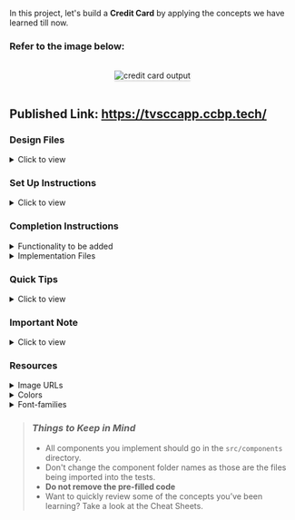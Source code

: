 In this project, let's build a **Credit Card** by applying the concepts we have learned till now.

### Refer to the image below:

<br/>
<div style="text-align: center;">
    <img src="https://assets.ccbp.in/frontend/content/react-js-hooks/credit-card-output-v0.gif" alt="credit card output" style="max-width:70%;box-shadow:0 2.8px 2.2px rgba(0, 0, 0, 0.12)">
</div>
<br/>

## Published Link: https://tvsccapp.ccbp.tech/

### Design Files

<details>
<summary>Click to view</summary>

- [Extra Small (Size < 576px) and Small (Size >= 576px)](https://assets.ccbp.in/frontend/content/react-js-hooks/credit-card-sm-outputs-v0.png)
- [Medium (Size >= 768px), Large (Size >= 992px) and Extra Large (Size >= 1200px) - Empty Credit Card](https://assets.ccbp.in/frontend/content/react-js-hooks/empty-credit-card-lg-output.png)
- [Medium (Size >= 768px), Large (Size >= 992px) and Extra Large (Size >= 1200px) - Credit Card](https://assets.ccbp.in/frontend/content/react-js-hooks/credit-card-lg-output-v0.png)

</details>

### Set Up Instructions

<details>
<summary>Click to view</summary>

- Download dependencies by running `npm install`
- Start up the app using `npm start`
</details>

### Completion Instructions

<details>
<summary>Functionality to be added</summary>
<br/>

The app must have the following functionalities

- When a credit card number is provided in the card number input, then the provided value should be displayed on the credit card
- When a credit cardholder name is provided in the cardholder name input, then the provided value should be displayed on the credit card

</details>

<details>
<summary>Implementation Files</summary>
<br/>

Use these files to complete the implementation:

- `src/components/CreditCard/index.js`
- `src/components/CreditCard/styledComponents.js`
</details>

### Quick Tips

<details close>
<summary>Click to view</summary>
<br>

- To convert a string value to uppercase we can use `toUpperCase()`
</details>

### Important Note

<details>
<summary>Click to view</summary>

<br/>

**The following instructions are required for the tests to pass**

- **Styled Components** should be used for styling purposes
- HTML input element for card number should have the placeholder as **Card Number**
- HTML input element for cardholder name should have the placeholder as **Cardholder Name**
- HTML container element with `data-testid` as **creditCard** should have the background image URL as the given credit card image URL

</details>

### Resources

<details>
<summary>Image URLs</summary>

- [https://assets.ccbp.in/frontend/hooks/credit-card-bg.png](https://assets.ccbp.in/frontend/hooks/credit-card-bg.png)

</details>

<details>
<summary>Colors</summary>

<br/>

<div style="background-color: #3b4b69; width: 150px; padding: 10px; color: white">Hex: #3b4b69</div>
<div style="background-color: #ffffff; width: 150px; padding: 10px; color: black">Hex: #ffffff</div>
<div style="background-color: #ffd773; width: 150px; padding: 10px; color: black">Hex: #ffd773</div>
<div style="background-color: #344e7a; width: 150px; padding: 10px; color: white">Hex: #344e7a</div>
<div style="background-color: #d3d9e0; width: 150px; padding: 10px; color: black">Hex: #d3d9e0</div>
<div style="background-color: #475569; width: 150px; padding: 10px; color: white">Hex: #475569</div>
<div style="background-color: #c3cad9; width: 150px; padding: 10px; color: black">Hex: #c3cad9</div>
<br/>
</details>

<details>
<summary>Font-families</summary>

- Roboto

</details>

> ### _Things to Keep in Mind_
>
> - All components you implement should go in the `src/components` directory.
> - Don't change the component folder names as those are the files being imported into the tests.
> - **Do not remove the pre-filled code**
> - Want to quickly review some of the concepts you’ve been learning? Take a look at the Cheat Sheets.
